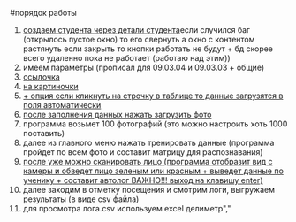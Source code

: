 #порядок работы 

1. [создаем студента через детали студента](https://bit.ly/43mBz3Z)если случился баг (открылось пустое окно) то его свернуть а окно с контентом растянуть если закрыть то кнопки работать не будут + бд скорее всего удаленно пока не работает (работаю над этим))
2. имеем параметры (прописал для 09.03.04 и 09.03.03 + общие)
3. [ссылочка](https://bit.ly/3q7OYP3)
4. [на картиночки](https://i.imgur.com/CGzsBeD.png)
5. [+ опция если кликнуть на строчку в таблице то данные загрузятся в поля автоматически](https://i.imgur.com/egQfUBq.png)
6. [после заполнения данных нажать загрузить фото](https://i.imgur.com/Q3aDlhO.png) 
7. программа возьмет 100 фотографий (это можно настроить хоть 1000 поставить) 
8. далее из главного меню нажать тренировать данные (программа пройдет по всем фото и составит матрицу для распознавания)
9. [после уже можно сканировать лицо (программа отобразит вид с камеры и обведет лицо зеленым или красным + выведет данные по ученику + составит автолог ВАЖНО!!! выход на клавишу enter)](https://i.imgur.com/HJD9a8h.png)
10. далее заходим в отметку посещения и смотрим логи, выгружаем результаты (в виде csv файла) 
11. для просмотра  лога.csv используем excel делиметр"," 

